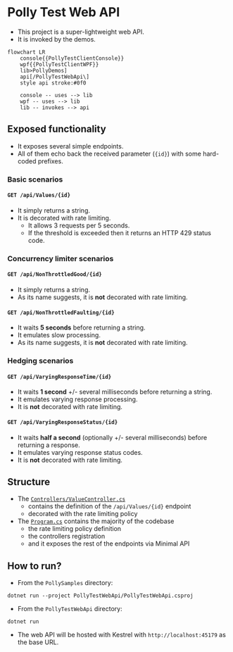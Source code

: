 # Polly Test Web API

- This project is a super-lightweight web API.
- It is invoked by the demos.

```mermaid
flowchart LR
    console{{PollyTestClientConsole}}
    wpf{{PollyTestClientWPF}}
    lib>PollyDemos]
    api[/PollyTestWebApi\]
    style api stroke:#0f0

    console -- uses --> lib
    wpf -- uses --> lib
    lib -- invokes --> api
```

## Exposed functionality

- It exposes several simple endpoints.
- All of them echo back the received parameter (`{id}`) with some hard-coded prefixes.

### Basic scenarios

#### `GET /api/Values/{id}`

- It simply returns a string.
- It is decorated with rate limiting.
  - It allows 3 requests per 5 seconds.
  - If the threshold is exceeded then it returns an HTTP 429 status code.

### Concurrency limiter scenarios

#### `GET /api/NonThrottledGood/{id}`

- It simply returns a string.
- As its name suggests, it is **not** decorated with rate limiting.

#### `GET /api/NonThrottledFaulting/{id}`

- It waits **5 seconds** before returning a string.
- It emulates slow processing.
- As its name suggests, it is **not** decorated with rate limiting.

### Hedging scenarios

#### `GET /api/VaryingResponseTime/{id}`

- It waits **1 second** +/- several milliseconds before returning a string.
- It emulates varying response processing.
- It is **not** decorated with rate limiting.

#### `GET /api/VaryingResponseStatus/{id}`

- It waits **half a second** (optionally +/- several milliseconds) before returning a response.
- It emulates varying response status codes.
- It is **not** decorated with rate limiting.

## Structure

- The [`Controllers/ValueController.cs`](Controllers/ValuesController.cs)
  - contains the definition of the  `/api/Values/{id}` endpoint
  - decorated with the rate limiting policy
- The [`Program.cs`](Program.cs) contains the majority of the codebase
  - the rate limiting policy definition
  - the controllers registration
  - and it exposes the rest of the endpoints via Minimal API


## How to run?

- From the `PollySamples` directory:

```none
dotnet run --project PollyTestWebApi/PollyTestWebApi.csproj
```

- From the `PollyTestWebApi` directory:

```none
dotnet run
```

- The web API will be hosted with Kestrel with `http://localhost:45179` as the base URL.
